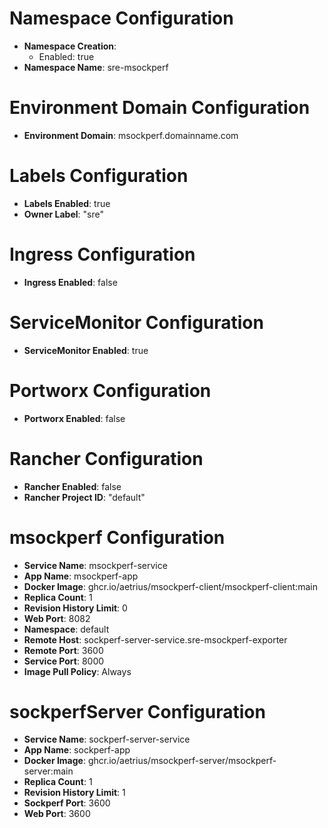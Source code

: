 # Namespace Configuration
- **Namespace Creation**:
  - Enabled: true
- **Namespace Name**: sre-msockperf

# Environment Domain Configuration
- **Environment Domain**: msockperf.domainname.com

# Labels Configuration
- **Labels Enabled**: true
- **Owner Label**: "sre"

# Ingress Configuration
- **Ingress Enabled**: false

# ServiceMonitor Configuration
- **ServiceMonitor Enabled**: true

# Portworx Configuration
- **Portworx Enabled**: false

# Rancher Configuration
- **Rancher Enabled**: false
- **Rancher Project ID**: "default"

# msockperf Configuration
- **Service Name**: msockperf-service
- **App Name**: msockperf-app
- **Docker Image**: ghcr.io/aetrius/msockperf-client/msockperf-client:main
- **Replica Count**: 1
- **Revision History Limit**: 0
- **Web Port**: 8082
- **Namespace**: default
- **Remote Host**: sockperf-server-service.sre-msockperf-exporter
- **Remote Port**: 3600
- **Service Port**: 8000
- **Image Pull Policy**: Always

# sockperfServer Configuration
- **Service Name**: sockperf-server-service
- **App Name**: sockperf-app
- **Docker Image**: ghcr.io/aetrius/msockperf-server/msockperf-server:main
- **Replica Count**: 1
- **Revision History Limit**: 1
- **Sockperf Port**: 3600
- **Web Port**: 3600
